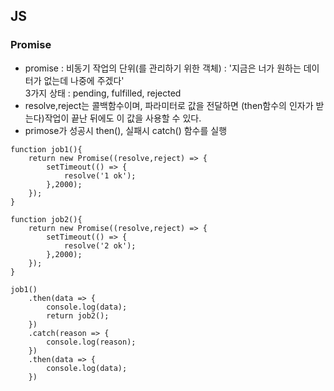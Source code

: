 ## JS

### Promise
- promise : 비동기 작업의 단위(를 관리하기 위한 객체) : '지금은 너가 원하는 데이터가 없는데 나중에 주겠다'   
  3가지 상태 : pending, fulfilled, rejected    
- resolve,reject는 콜백함수이며, 파라미터로 값을 전달하면 (then함수의 인자가 받는다)작업이 끝난 뒤에도 이 값을 사용할 수 있다.
- primose가 성공시 then(), 실패시 catch() 함수를 실행
```
function job1(){
    return new Promise((resolve,reject) => {
        setTimeout(() => {
            resolve('1 ok');
        },2000);
    });
}

function job2(){
    return new Promise((resolve,reject) => {
        setTimeout(() => {
            resolve('2 ok');
        },2000);
    });
}

job1()
    .then(data => {
        console.log(data);
        return job2();
    })
    .catch(reason => {
        console.log(reason);
    })
    .then(data => {
        console.log(data);
    })
```